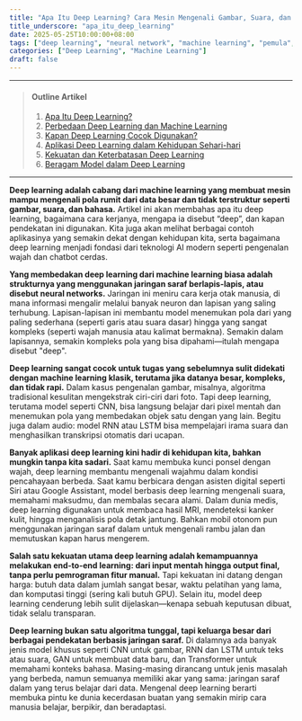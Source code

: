 ```yaml
---
title: "Apa Itu Deep Learning? Cara Mesin Mengenali Gambar, Suara, dan Bahasa"
title_underscore: "apa_itu_deep_learning"
date: 2025-05-25T10:00:00+08:00
tags: ["deep learning", "neural network", "machine learning", "pemula", "ai"]
categories: ["Deep Learning", "Machine Learning"]
draft: false
---
```


---
> #### Outline Artikel
> 1. [Apa Itu Deep Learning?](#apa-itu-deep-learning)
> 2. [Perbedaan Deep Learning dan Machine Learning](#perbedaan-dl-ml)
> 3. [Kapan Deep Learning Cocok Digunakan?](#kapan-dl-digunakan)
> 4. [Aplikasi Deep Learning dalam Kehidupan Sehari-hari](#aplikasi-dl)
> 5. [Kekuatan dan Keterbatasan Deep Learning](#kekuatan-keterbatasan)
> 6. [Beragam Model dalam Deep Learning](#jenis-model-dl)
---

<span id="apa-itu-deep-learning"></span>

**Deep learning adalah cabang dari machine learning yang membuat mesin mampu mengenali pola rumit dari data besar dan tidak terstruktur seperti gambar, suara, dan bahasa.** Artikel ini akan membahas apa itu deep learning, bagaimana cara kerjanya, mengapa ia disebut “deep”, dan kapan pendekatan ini digunakan. Kita juga akan melihat berbagai contoh aplikasinya yang semakin dekat dengan kehidupan kita, serta bagaimana deep learning menjadi fondasi dari teknologi AI modern seperti pengenalan wajah dan chatbot cerdas.

<span id="perbedaan-dl-ml"></span>

**Yang membedakan deep learning dari machine learning biasa adalah strukturnya yang menggunakan jaringan saraf berlapis-lapis, atau disebut neural networks.** Jaringan ini meniru cara kerja otak manusia, di mana informasi mengalir melalui banyak neuron dan lapisan yang saling terhubung. Lapisan-lapisan ini membantu model menemukan pola dari yang paling sederhana (seperti garis atau suara dasar) hingga yang sangat kompleks (seperti wajah manusia atau kalimat bermakna). Semakin dalam lapisannya, semakin kompleks pola yang bisa dipahami—itulah mengapa disebut "deep".

<span id="kapan-dl-digunakan"></span>

**Deep learning sangat cocok untuk tugas yang sebelumnya sulit didekati dengan machine learning klasik, terutama jika datanya besar, kompleks, dan tidak rapi.** Dalam kasus pengenalan gambar, misalnya, algoritma tradisional kesulitan mengekstrak ciri-ciri dari foto. Tapi deep learning, terutama model seperti CNN, bisa langsung belajar dari pixel mentah dan menemukan pola yang membedakan objek satu dengan yang lain. Begitu juga dalam audio: model RNN atau LSTM bisa mempelajari irama suara dan menghasilkan transkripsi otomatis dari ucapan.

<span id="aplikasi-dl"></span>

**Banyak aplikasi deep learning kini hadir di kehidupan kita, bahkan mungkin tanpa kita sadari.** Saat kamu membuka kunci ponsel dengan wajah, deep learning membantu mengenali wajahmu dalam kondisi pencahayaan berbeda. Saat kamu berbicara dengan asisten digital seperti Siri atau Google Assistant, model berbasis deep learning mengenali suara, memahami maksudmu, dan membalas secara alami. Dalam dunia medis, deep learning digunakan untuk membaca hasil MRI, mendeteksi kanker kulit, hingga menganalisis pola detak jantung. Bahkan mobil otonom pun menggunakan jaringan saraf dalam untuk mengenali rambu jalan dan memutuskan kapan harus mengerem.

<span id="kekuatan-keterbatasan"></span>

**Salah satu kekuatan utama deep learning adalah kemampuannya melakukan end-to-end learning: dari input mentah hingga output final, tanpa perlu pemrograman fitur manual.** Tapi kekuatan ini datang dengan harga: butuh data dalam jumlah sangat besar, waktu pelatihan yang lama, dan komputasi tinggi (sering kali butuh GPU). Selain itu, model deep learning cenderung lebih sulit dijelaskan—kenapa sebuah keputusan dibuat, tidak selalu transparan.

<span id="jenis-model-dl"></span>

**Deep learning bukan satu algoritma tunggal, tapi keluarga besar dari berbagai pendekatan berbasis jaringan saraf.** Di dalamnya ada banyak jenis model khusus seperti CNN untuk gambar, RNN dan LSTM untuk teks atau suara, GAN untuk membuat data baru, dan Transformer untuk memahami konteks bahasa. Masing-masing dirancang untuk jenis masalah yang berbeda, namun semuanya memiliki akar yang sama: jaringan saraf dalam yang terus belajar dari data. Mengenal deep learning berarti membuka pintu ke dunia kecerdasan buatan yang semakin mirip cara manusia belajar, berpikir, dan beradaptasi.
